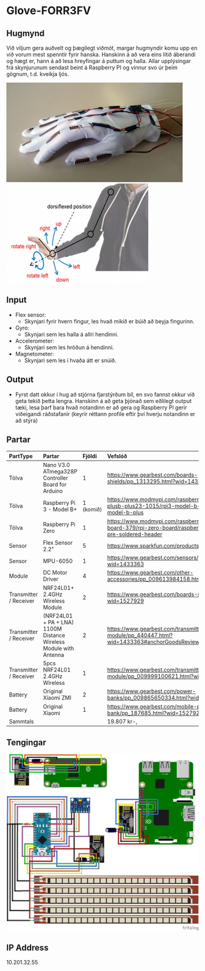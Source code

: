 # Glove-FORR3FV


## Hugmynd

Við viljum gera auðvelt og þægilegt viðmót, margar hugmyndir komu upp en við vorum mest spenntir fyrir hanska. Hanskinn á að vera eins lítið áberandi og hægt er, hann á að lesa hreyfingar á puttum og halla. Allar upplýsingar frá skynjurunum sendast beint á Raspberry PI og vinnur svo úr þeim gögnum, t.d. kveikja ljós.

<img src="Docs/Images/glove_img.jpg" height="260"/> <img src="Docs/Images/gesture_img.png" height="260"/>

## Input
* Flex sensor:
  * Skynjari fyrir hvern fingur, les hvað mikið er búið að beyja fingurinn.
* Gyro:
  * Skynjari sem les halla á allri hendinni.
* Accelerometer:
  * Skynjari sem les hröðun á hendinni.
* Magnetometer:
  * Skynjari sem les í hvaða átt er snúið.

## Output
* Fyrst datt okkur í hug að stjórna fjarstýrðum bíl, en svo fannst okkur við geta tekið þetta lengra. Hanskinn á að geta þjónað sem eðlilegt output tæki, lesa þarf bara hvað notandinn er að gera og Raspberry PI gerir viðeigandi ráðstafanir (keyrir réttann profile eftir því hverju notandinn er að stýra)

## Partar
| PartType               | Partar                                                           | Fjöldi   | Vefslóð                                                                                                                        |
| :----------------------|:-----------------------------------------------------------------|:---------|:-------------------------------------------------------------------------------------------------------------------------------|
| Tölva                  | Nano V3.0 ATmega328P Controller Board for Arduino                | 1        | https://www.gearbest.com/boards-shields/pp_1313295.html?wid=1433363                                                            |
| Tölva                  | Raspberry Pi 3 - Model B+                                        | 1 (komið)| https://www.modmypi.com/raspberry-pi/raspberry-pi-a-plusb-plus23-1015/rpi3-model-b-plus/raspberry-pi-3-model-b-plus            |
| Tölva                  | Raspberry Pi Zero                                                | 1        | https://www.modmypi.com/raspberry-pi/raspberry-pi-zero-board-379/rpi-zero-board/raspberry-pi-zero-wireless-pre-soldered-header |
| Sensor                 | Flex Sensor 2.2"                                                 | 5        | https://www.sparkfun.com/products/10264                                                                                        |
| Sensor                 | MPU-6050                                                         | 1        | https://www.gearbest.com/sensors/pp_009636731429.html?wid=1433363                                                              |
| Module                 | DC Motor Driver                                                  | 4        | https://www.gearbest.com/other-accessories/pp_009613984158.html?wid=1433363                                                    |
| Transmitter / Receiver | NRF24L01+ 2.4GHz Wireless Module                                 | 2        | https://www.gearbest.com/boards-shields/pp_337367.html?wid=1527929                                                             |
| Transmitter / Receiver | (NRF24L01 + PA + LNA) 1100M Distance Wireless Module with Antenna| 2        | https://www.gearbest.com/transmitters-receivers-module/pp_440447.html?wid=1433363#anchorGoodsReviews                           |
| Transmitter / Receiver | 5pcs NRF24L01 2.4GHz Wireless                                    | 1        | https://www.gearbest.com/transmitters-receivers-module/pp_009999100621.html?wid=1433363                                        |
| Battery                | Original Xiaomi ZMI                                              | 2        | https://www.gearbest.com/power-banks/pp_009865650334.html?wid=1433363                                                          |
| Battery                | Original Xiaomi                                                  | 1        | https://www.gearbest.com/mobile-power-bank/pp_187685.html?wid=1527929                                                          |
| Sammtals               |                                                                  |          | 19.807 kr-,                                                                                                                              |



## Tengingar

![alt text](https://github.com/Robertingi00/Glove-FORR3FV/blob/master/Docs/Diagram/allConnection.png "conncetion diagram")

## IP Address
10.201.32.55
